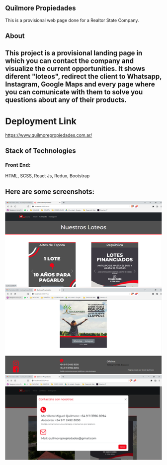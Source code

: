 ## Quilmore Propiedades


This is a provisional web page done for a Realtor State Company.

## About

This project is a provisional landing page in which you can contact the company and visualize the current opportunities. It shows diferent "loteos", redirect the client to Whatsapp, Instagram, Google Maps and every page where you can comunicate with them to solve you questions about any of their products.
---

# Deployment Link
<a>https://www.quilmorepropiedades.com.ar/</a>

## Stack of Technologies

### Front End:
HTML, SCSS, React Js, Redux, Bootstrap

<h2>Here are some screenshots:</h2>

<img src="assets/quilmore1.PNG"/>
<img src="assets/quilmore2.PNG"/>
<img src="assets/quilmore3.PNG"/>
